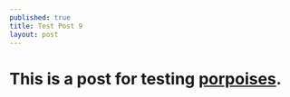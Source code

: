 ```yaml
---
published: true
title: Test Post 9
layout: post
---
```


# This is a post for testing [porpoises](http://en.wikipedia.org/wiki/Porpoise).

